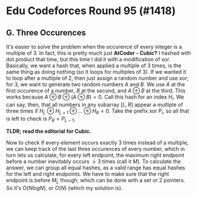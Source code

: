 # Edu Codeforces Round 95 (#1418)

## G. Three Occurences
It's easier to solve the problem when the occurence of every integer is a multiple of $3$. In fact, this is pretty much just <b>AtCoder - Cubic?</b> I hashed with dot product that time, but this time I did it with a modification of xor. Basically, we want a hash that, when applied a multiple of $3$ times, is the same thing as doing nothing (so it loops for multiples of $3$). If we wanted it to loop after a multiple of $2$, then just assign a random number and use xor; for $3$, we want to generate two random numbers $A$ and $B$. We use $A$ at the first occurence of a number, $B$ at the second, and $A\oplus{B}$ at the third. This works because $A\oplus{B}\oplus(A\oplus{B})=0$. Call this hash for an index $H_i$. We can say, then, that all numbers in any subarray $[L,R]$ appear a multiple of three times if $H_L\oplus{H_{L+1}}\oplus\dots\oplus{H_R}=0$. Take the prefix xor $P_i$, so all that is left to check is $P_R=P_{L-1}$. 

<b>TLDR; read the editorial for Cubic.</b>

Now to check if every element occurs exactly $3$ times instead of a multiple, we can keep track of the last three occurences of every number, which in turn lets us calculate, for every left endpoint, the maximum right endpoint before a number inevitably occurs $>3$ times (call it $M$). To calculate the answer, we can group all equal hashes, as a valid range has equal hashes for the left and right endpoints. We have to make sure that the right endpoint is before $M_L$ though, which can be done with a set or 2 pointers. So it's $O(NlogN)$, or $O(N)$ (which my solution is).
